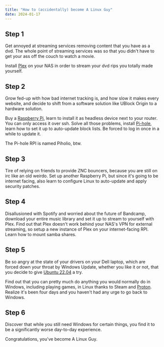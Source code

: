 ```yaml
---
title: "How to (accidentally) become A Linux Guy"
date: 2024-01-17
---
```


## Step 1
Get annoyed at streaming services removing content that you have as a dvd. The whole point of streaming services was so that you didn't have to get your ass off the couch to watch a movie. 

<!--more-->

Install [Plex](https://www.plex.tv/en-ca/media-server-downloads/) on your NAS in order to stream your dvd rips you totally made yourself. 

## Step 2
Grow fed-up with how bad internet tracking is, and how slow it makes every website, and decide to shift from a software solution like UBlock Origin to a hardware solution. 

Buy a [Raspberry Pi](https://www.raspberrypi.com/products/), learn to install it as headless device next to your router. You can only access it over ssh. Solve all those problems, install [Pi-hole](https://pi-hole.net/), learn how to set it up to auto-update block lists. Be forced to log in once in a while to update it. 

The Pi-hole RPI is named Piholio, btw. 

## Step 3
Tire of relying on friends to provide ZNC bouncers, because you are still on irc like an old weirdo. Set up another Raspberry Pi, but since it's going to be internet facing, also learn to configure Linux to auto-update and apply security patches. 

## Step 4
Disallusioned with Spotify and worried about the future of Bandcamp, download your entire music library and set it up to stream to yourself with Plex. Find out that Plex doesn't work behind your NAS's VPN for external streaming, so setup a new instance of Plex on your internet-facing RPI. Learn how to mount samba shares. 

## Step 5
Be so angry at the state of your drivers on your Dell laptop, which are forced down your throat by Windows Update, whether you like it or not, that you decide to give [Ubuntu 22.04](https://ubuntu.com/download/desktop) a try. 

Find out that you can pretty much do anything you would normally do in Windows, including playing games, in Linux thanks to Steam and [Proton](https://www.protondb.com/). Realize it's been four days and you haven't had any urge to go back to Windows. 

## Step 6
Discover that while you still need Windows for certain things, you find it to be a significantly worse day-to-day experience. 

Congratulations, you've become A Linux Guy. 